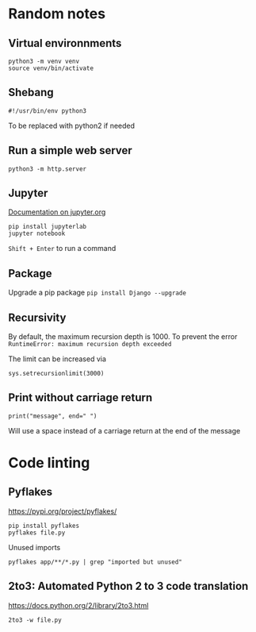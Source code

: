 # Random notes

## Virtual environnments
```
python3 -m venv venv
source venv/bin/activate
```

## Shebang
```
#!/usr/bin/env python3
```
To be replaced with python2 if needed

## Run a simple web server
```
python3 -m http.server
```

## Jupyter

[Documentation on jupyter.org](https://jupyter.org/index.html)
```
pip install jupyterlab
jupyter notebook
```

`Shift + Enter` to run a command

## Package
Upgrade a pip package
```pip install Django --upgrade```

## Recursivity
By default, the maximum recursion depth is 1000.
To prevent the error `RuntimeError: maximum recursion depth exceeded`

The limit can be increased via
```
sys.setrecursionlimit(3000)
```

## Print without carriage return
```
print("message", end=" ")
```
Will use a space instead of a carriage return at the end of the message


# Code linting

## Pyflakes
https://pypi.org/project/pyflakes/
```
pip install pyflakes
pyflakes file.py
```

Unused imports
```
pyflakes app/**/*.py | grep "imported but unused"
```

## 2to3: Automated Python 2 to 3 code translation 
https://docs.python.org/2/library/2to3.html
```
2to3 -w file.py
```
